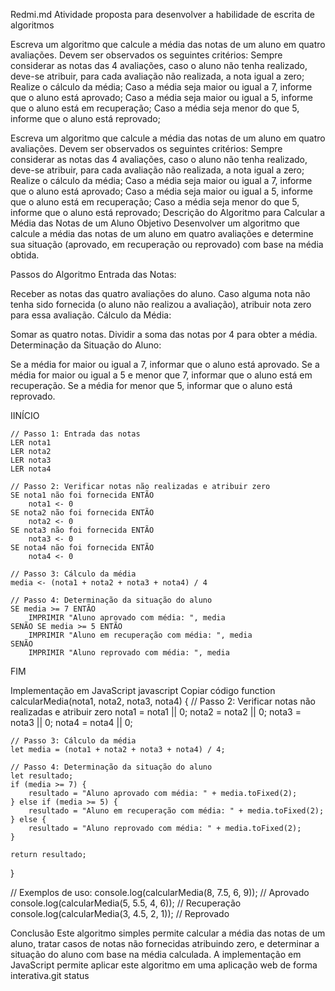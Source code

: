 Redmi.md
Atividade proposta para desenvolver a habilidade de escrita de algoritmos

Escreva um algoritmo que calcule a média das notas de um aluno em quatro avaliações.
Devem ser observados os seguintes critérios:
Sempre considerar as notas das 4 avaliações, caso o aluno não tenha realizado, deve-se atribuir, para cada avaliação não realizada, a nota igual a zero;
Realize o cálculo da média;
Caso a média seja maior ou igual a 7, informe que o aluno está aprovado;
Caso a média seja maior ou igual a 5, informe que o aluno está em recuperação;
Caso a média seja menor do que 5, informe que o aluno está reprovado;

Escreva um algoritmo que calcule a média das notas de um aluno em quatro avaliações.
Devem ser observados os seguintes critérios:
Sempre considerar as notas das 4 avaliações, caso o aluno não tenha realizado, deve-se atribuir, para cada avaliação não realizada, a nota igual a zero;
Realize o cálculo da média;
Caso a média seja maior ou igual a 7, informe que o aluno está aprovado;
Caso a média seja maior ou igual a 5, informe que o aluno está em recuperação;
Caso a média seja menor do que 5, informe que o aluno está reprovado;
Descrição do Algoritmo para Calcular a Média das Notas de um Aluno
Objetivo
Desenvolver um algoritmo que calcule a média das notas de um aluno em quatro avaliações e determine sua situação (aprovado, em recuperação ou reprovado) com base na média obtida.

Passos do Algoritmo
Entrada das Notas:

Receber as notas das quatro avaliações do aluno.
Caso alguma nota não tenha sido fornecida (o aluno não realizou a avaliação), atribuir nota zero para essa avaliação.
Cálculo da Média:

Somar as quatro notas.
Dividir a soma das notas por 4 para obter a média.
Determinação da Situação do Aluno:

Se a média for maior ou igual a 7, informar que o aluno está aprovado.
Se a média for maior ou igual a 5 e menor que 7, informar que o aluno está em recuperação.
Se a média for menor que 5, informar que o aluno está reprovado.


IINÍCIO

    // Passo 1: Entrada das notas
    LER nota1
    LER nota2
    LER nota3
    LER nota4
    
    // Passo 2: Verificar notas não realizadas e atribuir zero
    SE nota1 não foi fornecida ENTÃO
        nota1 <- 0
    SE nota2 não foi fornecida ENTÃO
        nota2 <- 0
    SE nota3 não foi fornecida ENTÃO
        nota3 <- 0
    SE nota4 não foi fornecida ENTÃO
        nota4 <- 0

    // Passo 3: Cálculo da média
    media <- (nota1 + nota2 + nota3 + nota4) / 4

    // Passo 4: Determinação da situação do aluno
    SE media >= 7 ENTÃO
        IMPRIMIR "Aluno aprovado com média: ", media
    SENÃO SE media >= 5 ENTÃO
        IMPRIMIR "Aluno em recuperação com média: ", media
    SENÃO
        IMPRIMIR "Aluno reprovado com média: ", media

FIM

Implementação em JavaScript
javascript
Copiar código
function calcularMedia(nota1, nota2, nota3, nota4) {
    // Passo 2: Verificar notas não realizadas e atribuir zero
    nota1 = nota1 || 0;
    nota2 = nota2 || 0;
    nota3 = nota3 || 0;
    nota4 = nota4 || 0;

    // Passo 3: Cálculo da média
    let media = (nota1 + nota2 + nota3 + nota4) / 4;

    // Passo 4: Determinação da situação do aluno
    let resultado;
    if (media >= 7) {
        resultado = "Aluno aprovado com média: " + media.toFixed(2);
    } else if (media >= 5) {
        resultado = "Aluno em recuperação com média: " + media.toFixed(2);
    } else {
        resultado = "Aluno reprovado com média: " + media.toFixed(2);
    }

    return resultado;
}

// Exemplos de uso:
console.log(calcularMedia(8, 7.5, 6, 9)); // Aprovado
console.log(calcularMedia(5, 5.5, 4, 6)); // Recuperação
console.log(calcularMedia(3, 4.5, 2, 1)); // Reprovado

Conclusão
Este algoritmo simples permite calcular a média das notas de um aluno, tratar casos de notas não fornecidas atribuindo zero, e determinar a situação do aluno com base na média calculada. A implementação em JavaScript permite aplicar este algoritmo em uma aplicação web de forma interativa.git status
